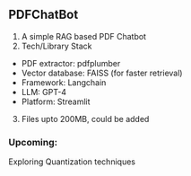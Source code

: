 ## PDFChatBot
1. A simple RAG based PDF Chatbot
2. Tech/Library Stack
- PDF extractor: pdfplumber
- Vector database: FAISS (for faster retrieval)
- Framework: Langchain
- LLM: GPT-4
- Platform: Streamlit
3. Files upto 200MB, could be added
### Upcoming:
Exploring Quantization techniques
